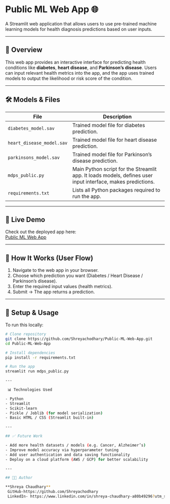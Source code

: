 # Public ML Web App 🌐

A Streamlit web application that allows users to use pre-trained machine learning models for health diagnosis predictions based on user inputs.

---

## 📌 Overview

This web app provides an interactive interface for predicting health conditions like **diabetes**, **heart disease**, and **Parkinson’s disease**. Users can input relevant health metrics into the app, and the app uses trained models to output the likelihood or risk score of the condition.

---

## 🛠️ Models & Files

| File | Description |
|------|-------------|
| `diabetes_model.sav` | Trained model file for diabetes prediction. |
| `heart_disease_model.sav` | Trained model file for heart disease prediction. |
| `parkinsons_model.sav` | Trained model file for Parkinson’s disease prediction. |
| `mdps_public.py` | Main Python script for the Streamlit app. It loads models, defines user input interface, makes predictions. |
| `requirements.txt` | Lists all Python packages required to run the app. |

---

## 🚀 Live Demo

Check out the deployed app here:  
[Public ML Web App](https://public-ml-web-app-m6ahysamrqgauju9ynevrf.streamlit.app/)

---

## 🧪 How It Works (User Flow)

1. Navigate to the web app in your browser.  
2. Choose which prediction you want (Diabetes / Heart Disease / Parkinson’s disease).  
3. Enter the required input values (health metrics).  
4. Submit → The app returns a prediction.  

---

## 🔧 Setup & Usage

To run this locally:

```bash
# Clone repository
git clone https://github.com/Shreyachodhary/Public-ML-Web-App.git
cd Public-ML-Web-App

# Install dependencies
pip install -r requirements.txt

# Run the app
streamlit run mdps_public.py

---

 📊 Technologies Used

- Python  
- Streamlit  
- Scikit-learn  
- Pickle / Joblib (for model serialization)  
- Basic HTML / CSS (Streamlit built-in)  

---

## ✅ Future Work

- Add more health datasets / models (e.g. Cancer, Alzheimer’s)  
- Improve model accuracy via hyperparameter tuning  
- Add user authentication and data saving functionality  
- Deploy on a cloud platform (AWS / GCP) for better scalability  

---

## 🧑‍💻 Author

**Shreya Chaudhary**  
 GitHub-https://github.com/Shreyachodhary
 LinkedIn- https://www.linkedin.com/in/shreya-chaudhary-a80b49296?utm_source=share&utm_campaign=share_via&utm_content=profile&utm_medium=android_app
